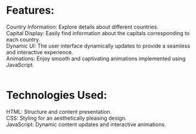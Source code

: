 <h1>Features:</h1>
Country Information: Explore details about different countries.</br>
Capital Display: Easily find information about the capitals corresponding to each country.</br>
Dynamic UI: The user interface dynamically updates to provide a seamless and interactive experience.</br>
Animations: Enjoy smooth and captivating animations implemented using JavaScript.</br>
</br>
<h1>Technologies Used:</h1>
HTML: Structure and content presentation.</br>
CSS: Styling for an aesthetically pleasing design.</br>
JavaScript: Dynamic content updates and interactive animations.</br>
